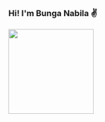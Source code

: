 ### Hi! I'm Bunga Nabila ✌️
<div>
  <img src="https://i.gifer.com/YAgE.gif" width="170" height="170">
</div>
